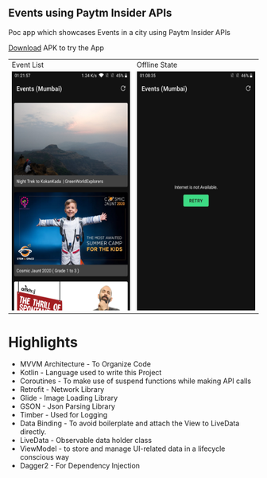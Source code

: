 ## Events using Paytm Insider APIs

Poc app which showcases Events in a city using Paytm Insider APIs

[Download](https://github.com/vishal1337/Events/raw/master/apk_file/app_debug.apk) APK to try the App

<table>
  <tr>
    <td>Event List</td>
    <td>Offline State</td>
  </tr>
  <tr>
    <td><img src="screenshots/events_list.png" width=270 height=480></td>
    <td><img src="screenshots/offline_state.png" width=270 height=480></td>
  </tr>
</table>

# Highlights

- MVVM Architecture - To Organize Code
- Kotlin - Language used to write this Project
- Coroutines - To make use of suspend functions while making API calls
- Retrofit - Network Library
- Glide - Image Loading Library
- GSON - Json Parsing Library
- Timber - Used for Logging
- Data Binding - To avoid boilerplate and attach the View to LiveData directly.
- LiveData - Observable data holder class
- ViewModel - to store and manage UI-related data in a lifecycle conscious way
- Dagger2 - For Dependency Injection
